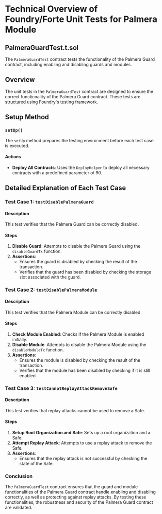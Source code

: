 
# Technical Overview of Foundry/Forte Unit Tests for Palmera Module

## PalmeraGuardTest.t.sol

The `PalmeraGuardTest` contract tests the functionality of the Palmera Guard contract, including enabling and disabling guards and modules.

## Overview

The unit tests in the `PalmeraGuardTest` contract are designed to ensure the correct functionality of the Palmera Guard contract. These tests are structured using Foundry's testing framework.

## Setup Method

### `setUp()`

The `setUp` method prepares the testing environment before each test case is executed.

#### Actions

- **Deploy All Contracts**: Uses the `DeployHelper` to deploy all necessary contracts with a predefined parameter of 90.

## Detailed Explanation of Each Test Case

### Test Case 1: `testDisablePalmeraGuard`

#### Description

This test verifies that the Palmera Guard can be correctly disabled.

#### Steps

1. **Disable Guard**: Attempts to disable the Palmera Guard using the `disableGuardTx` function.
2. **Assertions**: 
   - Ensures the guard is disabled by checking the result of the transaction.
   - Verifies that the guard has been disabled by checking the storage slot associated with the guard.

### Test Case 2: `testDisablePalmeraModule`

#### Description

This test verifies that the Palmera Module can be correctly disabled.

#### Steps

1. **Check Module Enabled**: Checks if the Palmera Module is enabled initially.
2. **Disable Module**: Attempts to disable the Palmera Module using the `disableModuleTx` function.
3. **Assertions**: 
   - Ensures the module is disabled by checking the result of the transaction.
   - Verifies that the module has been disabled by checking if it is still enabled.

### Test Case 3: `testCannotReplayAttackRemoveSafe`

#### Description

This test verifies that replay attacks cannot be used to remove a Safe.

#### Steps

1. **Setup Root Organization and Safe**: Sets up a root organization and a Safe.
2. **Attempt Replay Attack**: Attempts to use a replay attack to remove the Safe.
3. **Assertions**: 
   - Ensures that the replay attack is not successful by checking the state of the Safe.

### Conclusion

The `PalmeraGuardTest` contract ensures that the guard and module functionalities of the Palmera Guard contract handle enabling and disabling correctly, as well as protecting against replay attacks. By testing these functionalities, the robustness and security of the Palmera Guard contract are validated.

